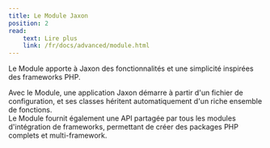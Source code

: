 ```yaml
---
title: Le Module Jaxon
position: 2
read:
    text: Lire plus
    link: /fr/docs/advanced/module.html
---
```


Le Module apporte à Jaxon des fonctionnalités et une simplicité inspirées des frameworks PHP.

Avec le Module, une application Jaxon démarre à partir d'un fichier de configuration, et ses classes héritent automatiquement d'un riche ensemble de fonctions.  
Le Module fournit également une API partagée par tous les modules d'intégration de frameworks, permettant de créer des packages PHP complets et multi-framework.
